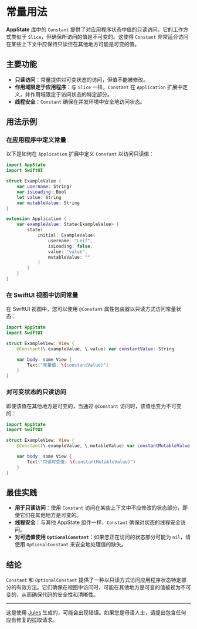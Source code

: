 # 常量用法

**AppState** 库中的 `Constant` 提供了对应用程序状态中值的只读访问。它的工作方式类似于 `Slice`，但确保所访问的值是不可变的。这使得 `Constant` 非常适合访问在某些上下文中应保持只读但在其他地方可能是可变的值。

## 主要功能

- **只读访问**：常量提供对可变状态的访问，但值不能被修改。
- **作用域限定于应用程序**：与 `Slice` 一样，`Constant` 在 `Application` 扩展中定义，并作用域限定于访问状态的特定部分。
- **线程安全**：`Constant` 确保在并发环境中安全地访问状态。

## 用法示例

### 在应用程序中定义常量

以下是如何在 `Application` 扩展中定义 `Constant` 以访问只读值：

```swift
import AppState
import SwiftUI

struct ExampleValue {
    var username: String?
    var isLoading: Bool
    let value: String
    var mutableValue: String
}

extension Application {
    var exampleValue: State<ExampleValue> {
        state(
            initial: ExampleValue(
                username: "Leif",
                isLoading: false,
                value: "value",
                mutableValue: ""
            )
        )
    }
}
```

### 在 SwiftUI 视图中访问常量

在 SwiftUI 视图中，您可以使用 `@Constant` 属性包装器以只读方式访问常量状态：

```swift
import AppState
import SwiftUI

struct ExampleView: View {
    @Constant(\.exampleValue, \.value) var constantValue: String

    var body: some View {
        Text("常量值: \(constantValue)")
    }
}
```

### 对可变状态的只读访问

即使该值在其他地方是可变的，当通过 `@Constant` 访问时，该值也变为不可变的：

```swift
import AppState
import SwiftUI

struct ExampleView: View {
    @Constant(\.exampleValue, \.mutableValue) var constantMutableValue: String

    var body: some View {
        Text("只读可变值: \(constantMutableValue)")
    }
}
```

## 最佳实践

- **用于只读访问**：使用 `Constant` 访问在某些上下文中不应修改的状态部分，即使它们在其他地方是可变的。
- **线程安全**：与其他 AppState 组件一样，`Constant` 确保对状态的线程安全访问。
- **对可选值使用 `OptionalConstant`**：如果您正在访问的状态部分可能为 `nil`，请使用 `OptionalConstant` 来安全地处理值的缺失。

## 结论

`Constant` 和 `OptionalConstant` 提供了一种以只读方式访问应用程序状态特定部分的有效方法。它们确保在视图中访问时，可能在其他地方是可变的值被视为不可变的，从而确保代码的安全性和清晰性。

---
这是使用 [Jules](https://jules.google) 生成的，可能会出现错误。如果您是母语人士，请提出包含任何应有修复的拉取请求。
